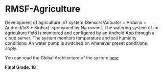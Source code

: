 # RMSF-Agriculture
Development of agriculture IoT system (Sensors/Actuator + Arduino + Android/IoS + SigFox): sponsored by Narrownet. The watering system of an agriculture field is monitored and configured by an Android App through a cloud server. The system monitors temperature and soil humidity conditions. An water pump is switched on whenever preset conditions apply.

You can read the Global Architecture of the system [here](ReportAgricomm.pdf)

**Final Grade: 18**
